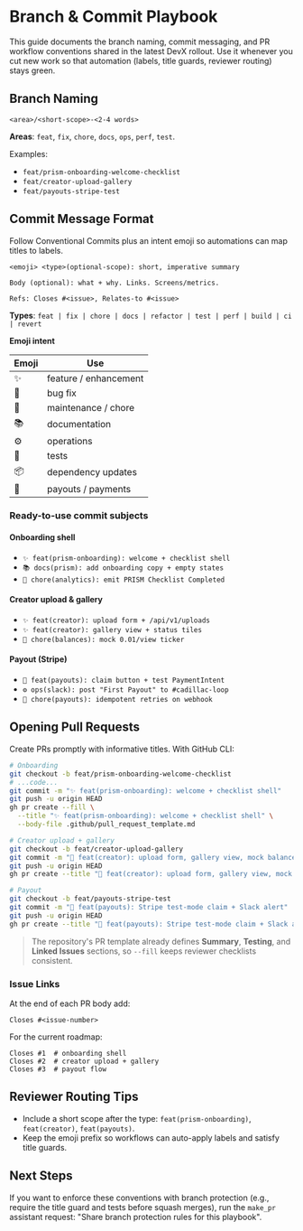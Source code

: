 # Branch & Commit Playbook

This guide documents the branch naming, commit messaging, and PR workflow conventions shared in the latest DevX rollout. Use it whenever you cut new work so that automation (labels, title guards, reviewer routing) stays green.

## Branch Naming

```
<area>/<short-scope>-<2-4 words>
```

**Areas**: `feat`, `fix`, `chore`, `docs`, `ops`, `perf`, `test`.

Examples:
- `feat/prism-onboarding-welcome-checklist`
- `feat/creator-upload-gallery`
- `feat/payouts-stripe-test`

## Commit Message Format

Follow Conventional Commits plus an intent emoji so automations can map titles to labels.

```
<emoji> <type>(optional-scope): short, imperative summary

Body (optional): what + why. Links. Screens/metrics.

Refs: Closes #<issue>, Relates-to #<issue>
```

**Types**: `feat | fix | chore | docs | refactor | test | perf | build | ci | revert`

**Emoji intent**

| Emoji | Use |
| --- | --- |
| ✨ | feature / enhancement |
| 🐛 | bug fix |
| 🧰 | maintenance / chore |
| 📚 | documentation |
| ⚙️ | operations |
| 🧪 | tests |
| 📦 | dependency updates |
| 💸 | payouts / payments |

### Ready-to-use commit subjects

#### Onboarding shell
- `✨ feat(prism-onboarding): welcome + checklist shell`
- `📚 docs(prism): add onboarding copy + empty states`
- `🧰 chore(analytics): emit PRISM Checklist Completed`

#### Creator upload & gallery
- `✨ feat(creator): upload form + /api/v1/uploads`
- `✨ feat(creator): gallery view + status tiles`
- `🧰 chore(balances): mock 0.01/view ticker`

#### Payout (Stripe)
- `💸 feat(payouts): claim button + test PaymentIntent`
- `⚙️ ops(slack): post "First Payout" to #cadillac-loop`
- `🧰 chore(payouts): idempotent retries on webhook`

## Opening Pull Requests

Create PRs promptly with informative titles. With GitHub CLI:

```bash
# Onboarding
git checkout -b feat/prism-onboarding-welcome-checklist
# ...code...
git commit -m "✨ feat(prism-onboarding): welcome + checklist shell"
git push -u origin HEAD
gh pr create --fill \
  --title "✨ feat(prism-onboarding): welcome + checklist shell" \
  --body-file .github/pull_request_template.md

# Creator upload + gallery
git checkout -b feat/creator-upload-gallery
git commit -m "🧰 feat(creator): upload form, gallery view, mock balance"
git push -u origin HEAD
gh pr create --title "🧰 feat(creator): upload form, gallery view, mock balance" --fill

# Payout
git checkout -b feat/payouts-stripe-test
git commit -m "💸 feat(payouts): Stripe test-mode claim + Slack alert"
git push -u origin HEAD
gh pr create --title "💸 feat(payouts): Stripe test-mode claim + Slack alert" --fill
```

> The repository's PR template already defines **Summary**, **Testing**, and **Linked Issues** sections, so `--fill` keeps reviewer checklists consistent.

### Issue Links

At the end of each PR body add:

```
Closes #<issue-number>
```

For the current roadmap:

```
Closes #1  # onboarding shell
Closes #2  # creator upload + gallery
Closes #3  # payout flow
```

## Reviewer Routing Tips

- Include a short scope after the type: `feat(prism-onboarding)`, `feat(creator)`, `feat(payouts)`.
- Keep the emoji prefix so workflows can auto-apply labels and satisfy title guards.

## Next Steps

If you want to enforce these conventions with branch protection (e.g., require the title guard and tests before squash merges), run the `make_pr` assistant request: "Share branch protection rules for this playbook".
